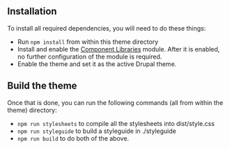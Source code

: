 ## Installation
To install all required dependencies, you will need to do these things:
- Run `npm install` from within this theme directory
- Install and enable the [Component Libraries](https://www.drupal.org/project/components) module.
  After it is enabled, no further configuration of the module is required.
- Enable the theme and set it as the active Drupal theme. 

## Build the theme
Once that is done, you can run the following commands (all from within the theme)
directory:

- `npm run stylesheets` to compile all the stylesheets into dist/style.css
- `npm run styleguide` to build a styleguide in ./styleguide
- `npm run build` to do both of the above.
